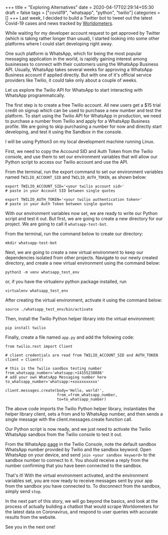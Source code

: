 +++
title = "Exploring Alternatives"
date = 2020-04-17T02:29:14+05:30
draft = false
tags = ["covid19", "whatsapp", "python", "twilio"]
categories = []
+++
Last week, I decided to build a Twitter bot to tweet out the latest Covid-19 cases and news tracked by [Worldometers](https://www.worldometers.info/coronavirus/).

While waiting for my developer account request to get approved by Twitter (which is taking rather longer than usual), I started looking into some other platforms where I could start developing right away.

One such platform is WhatsApp, which for being the most popular messaging application in the world, is rapidly gaining interest among businesses to connect with their customers using the WhatsApp Business API.
Usually, WhatsApp takes several weeks for approving a WhatsApp Business account if applied directly. But with one of it's official service providers like Twilio, it could take only about a couple of weeks.

Let us explore the Twilio API for WhatsApp to start interacting with WhatsApp programmatically.

The first step is to create a free Twilio account. All new users get a $15 trial credit on signup which can be used to purchase a new number and test the platform.
To start using the Twilio API for WhatsApp in production, we need to purchase a number from Twilio and apply for a WhatsApp Business profile.
We are going to skip purchasing a number for now and directly start developing, and test it using the Sandbox in the console.

I will be using Python3 on my local development machine running Linux.

First, we need to copy the Accound SID and Auth Token from the Twilio console, and use them to set our environment variables that will allow our Python script to access our Twilio account and use the API.

From the terminal, run the export command to set our environment variables named `TWILIO_ACCOUNT_SID` and `TWILIO_AUTH_TOKEN`, as shown below:

```
export TWILIO_ACCOUNT_SID='<your twilio account sid>' 
# paste in your Account SID between single quotes

export TWILIO_AUTH_TOKEN='<your twilio authentication token>'
# paste in your Auth Token between single quotes
```

With our environment variables now set, we are ready to write our Python script and test it out. But first, we are going to create a new directory for our project. We are going to call it `whatsapp-test-bot`.

From the terminal, run the command below to create our directory:
```
mkdir whatsapp-test-bot
```

Next, we are going to create a new virtual environment to keep our dependencies isolated from other projects.
Navigate to our newly created directory, and create a new virtual environment using the command below:
```
python3 -m venv whatsapp_test_env
```
or, if you have the virtualenv python package installed, run
```
virtualenv whatsapp_test_env
```

After creating the virtual environment, activate it using the command below:
```
source ./whatsapp_test_env/bin/activate
```

Then, install the Twilio Python helper library into the virtual environment:
```
pip install twilio
```

Finally, create a file named `app.py` and add the following code:
```
from twilio.rest import Client

# client credentials are read from TWILIO_ACCOUNT_SID and AUTH_TOKEN
client = Client()

# this is the Twilio sandbox testing number
from_whatsapp_number='whatsapp:+14155238886'
# add your own WhatsApp Messaging number here
to_whatsapp_number='whatsapp:+xxxxxxxxxxx'

client.messages.create(body='Hello, world!',
                       from_=from_whatsapp_number,
                       to=to_whatsapp_number)
```

The above code imports the Twilio Python helper library, instantiates the helper library client, sets a from and to WhatsApp number, and then sends a single message with the client.messages.create function call.

Our Python script is now ready, and we just need to activate the Twilio WhatsApp sandbox from the Twilio console to test it out.

From the WhatsApp [page](https://www.twilio.com/console/sms/whatsapp/learn) in the Twilio Console, note the default sandbox WhatsApp number provided by Twilio and the sandbox keyword.
Open WhatsApp on your device, and send `join <your sandbox keyword>` to the sandbox number to connect to it. You should receive a reply from the number confirming that you have been connected to the sandbox.

That's it! With the virtual environment activated, and the environment variables set, you are now ready to receive messages sent by your app from the sandbox you have connected to.
To disconnect from the sandbox, simply send `stop`.

In the next part of this story, we will go beyond the basics, and look at the process of actually building a chatbot that would scrape Worldometers for the latest data on Coronavirus, and respond to user queries with accurate results from the website.

See you in the next one!

